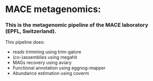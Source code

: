# MACE metagenomics:
### This is the metagenomic pipeline of the MACE laboratory (EPFL, Switzerland).

This pipeline does:
- reads trimming using trim-galore
- (co-)assemblies using megahit
- MAGs recovery using aviary
- Functional annotation using eggnog-mapper
- Abundance estimation using coverm
